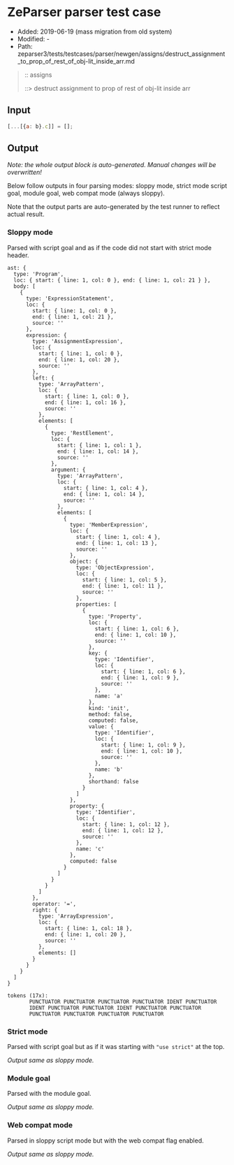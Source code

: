 # ZeParser parser test case

- Added: 2019-06-19 (mass migration from old system)
- Modified: -
- Path: zeparser3/tests/testcases/parser/newgen/assigns/destruct_assignment_to_prop_of_rest_of_obj-lit_inside_arr.md

> :: assigns
>
> ::> destruct assignment to prop of rest of obj-lit inside arr

## Input

`````js
[...[{a: b}.c]] = [];
`````

## Output

_Note: the whole output block is auto-generated. Manual changes will be overwritten!_

Below follow outputs in four parsing modes: sloppy mode, strict mode script goal, module goal, web compat mode (always sloppy).

Note that the output parts are auto-generated by the test runner to reflect actual result.

### Sloppy mode

Parsed with script goal and as if the code did not start with strict mode header.

`````
ast: {
  type: 'Program',
  loc: { start: { line: 1, col: 0 }, end: { line: 1, col: 21 } },
  body: [
    {
      type: 'ExpressionStatement',
      loc: {
        start: { line: 1, col: 0 },
        end: { line: 1, col: 21 },
        source: ''
      },
      expression: {
        type: 'AssignmentExpression',
        loc: {
          start: { line: 1, col: 0 },
          end: { line: 1, col: 20 },
          source: ''
        },
        left: {
          type: 'ArrayPattern',
          loc: {
            start: { line: 1, col: 0 },
            end: { line: 1, col: 16 },
            source: ''
          },
          elements: [
            {
              type: 'RestElement',
              loc: {
                start: { line: 1, col: 1 },
                end: { line: 1, col: 14 },
                source: ''
              },
              argument: {
                type: 'ArrayPattern',
                loc: {
                  start: { line: 1, col: 4 },
                  end: { line: 1, col: 14 },
                  source: ''
                },
                elements: [
                  {
                    type: 'MemberExpression',
                    loc: {
                      start: { line: 1, col: 4 },
                      end: { line: 1, col: 13 },
                      source: ''
                    },
                    object: {
                      type: 'ObjectExpression',
                      loc: {
                        start: { line: 1, col: 5 },
                        end: { line: 1, col: 11 },
                        source: ''
                      },
                      properties: [
                        {
                          type: 'Property',
                          loc: {
                            start: { line: 1, col: 6 },
                            end: { line: 1, col: 10 },
                            source: ''
                          },
                          key: {
                            type: 'Identifier',
                            loc: {
                              start: { line: 1, col: 6 },
                              end: { line: 1, col: 9 },
                              source: ''
                            },
                            name: 'a'
                          },
                          kind: 'init',
                          method: false,
                          computed: false,
                          value: {
                            type: 'Identifier',
                            loc: {
                              start: { line: 1, col: 9 },
                              end: { line: 1, col: 10 },
                              source: ''
                            },
                            name: 'b'
                          },
                          shorthand: false
                        }
                      ]
                    },
                    property: {
                      type: 'Identifier',
                      loc: {
                        start: { line: 1, col: 12 },
                        end: { line: 1, col: 12 },
                        source: ''
                      },
                      name: 'c'
                    },
                    computed: false
                  }
                ]
              }
            }
          ]
        },
        operator: '=',
        right: {
          type: 'ArrayExpression',
          loc: {
            start: { line: 1, col: 18 },
            end: { line: 1, col: 20 },
            source: ''
          },
          elements: []
        }
      }
    }
  ]
}

tokens (17x):
       PUNCTUATOR PUNCTUATOR PUNCTUATOR PUNCTUATOR IDENT PUNCTUATOR
       IDENT PUNCTUATOR PUNCTUATOR IDENT PUNCTUATOR PUNCTUATOR
       PUNCTUATOR PUNCTUATOR PUNCTUATOR PUNCTUATOR
`````

### Strict mode

Parsed with script goal but as if it was starting with `"use strict"` at the top.

_Output same as sloppy mode._

### Module goal

Parsed with the module goal.

_Output same as sloppy mode._

### Web compat mode

Parsed in sloppy script mode but with the web compat flag enabled.

_Output same as sloppy mode._
